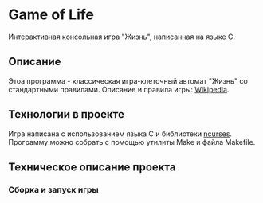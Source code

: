 # Game of Life
Интерактивная консольная игра "Жизнь", написанная на языке С.
## Описание
Этоа программа - классическая игра-клеточный автомат "Жизнь" со стандартными правилами. Описание и правила игры: [Wikipedia](https://ru.wikipedia.org/wiki/Игра_«Жизнь»).
## Технологии в проекте
Игра написана с использованием языка С и библиотеки [ncurses](https://ru.wikipedia.org/wiki/Ncurses). Программу можно собрать с помощью утилиты Make и файла Makefile.
## Техническое описание проекта
### Сборка и запуск игры
